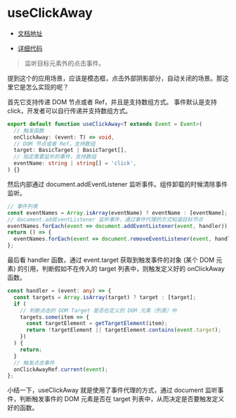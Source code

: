 # useClickAway

- [文档地址](https://ahooks.js.org/zh-CN/hooks/use-click-away)

- [详细代码](https://github.com/GpingFeng/hooks/blob/guangping%2Fread-code/packages/hooks/src/useClickAway/index.ts)

> 监听目标元素外的点击事件。

提到这个的应用场景，应该是模态框，点击外部阴影部分，自动关闭的场景。那这里它是怎么实现的呢？

首先它支持传递 DOM 节点或者 Ref，并且是支持数组方式。
事件默认是支持 click，开发者可以自行传递并支持数组方式。

```typescript
export default function useClickAway<T extends Event = Event>(
  // 触发函数
  onClickAway: (event: T) => void,
  // DOM 节点或者 Ref，支持数组
  target: BasicTarget | BasicTarget[],
  // 指定需要监听的事件，支持数组
  eventName: string | string[] = 'click',
) {}
```

然后内部通过 document.addEventListener 监听事件。组件卸载的时候清除事件监听。

```ts
// 事件列表
const eventNames = Array.isArray(eventName) ? eventName : [eventName];
// document.addEventListener 监听事件，通过事件代理的方式知道目标节点
eventNames.forEach(event => document.addEventListener(event, handler));
return () => {
  eventNames.forEach(event => document.removeEventListener(event, handler));
};
```

最后看 handler 函数，通过 event.target 获取到触发事件的对象 (某个 DOM 元素) 的引用，判断假如不在传入的 target 列表中，则触发定义好的 onClickAway 函数。

```ts
const handler = (event: any) => {
  const targets = Array.isArray(target) ? target : [target];
  if (
    // 判断点击的 DOM Target 是否在定义的 DOM 元素（列表）中
    targets.some(item => {
      const targetElement = getTargetElement(item);
      return !targetElement || targetElement.contains(event.target);
    })
  ) {
    return;
  }
  // 触发点击事件
  onClickAwayRef.current(event);
};
```

小结一下，useClickAway 就是使用了事件代理的方式，通过 document 监听事件，判断触发事件的 DOM 元素是否在 target 列表中，从而决定是否要触发定义好的函数。
